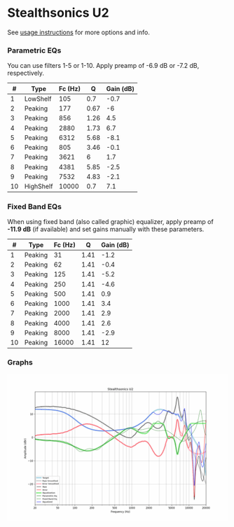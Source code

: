 # Stealthsonics U2
See [usage instructions](https://github.com/jaakkopasanen/AutoEq#usage) for more options and info.

### Parametric EQs
You can use filters 1-5 or 1-10. Apply preamp of -6.9 dB or -7.2 dB, respectively.

|   # | Type      |   Fc (Hz) |    Q |   Gain (dB) |
|-----|-----------|-----------|------|-------------|
|   1 | LowShelf  |       105 | 0.7  |        -0.7 |
|   2 | Peaking   |       177 | 0.67 |        -6   |
|   3 | Peaking   |       856 | 1.26 |         4.5 |
|   4 | Peaking   |      2880 | 1.73 |         6.7 |
|   5 | Peaking   |      6312 | 5.68 |        -8.1 |
|   6 | Peaking   |       805 | 3.46 |        -0.1 |
|   7 | Peaking   |      3621 | 6    |         1.7 |
|   8 | Peaking   |      4381 | 5.85 |        -2.5 |
|   9 | Peaking   |      7532 | 4.83 |        -2.1 |
|  10 | HighShelf |     10000 | 0.7  |         7.1 |

### Fixed Band EQs
When using fixed band (also called graphic) equalizer, apply preamp of **-11.9 dB** (if available) and set gains manually with these parameters.

|   # | Type    |   Fc (Hz) |    Q |   Gain (dB) |
|-----|---------|-----------|------|-------------|
|   1 | Peaking |        31 | 1.41 |        -1.2 |
|   2 | Peaking |        62 | 1.41 |        -0.4 |
|   3 | Peaking |       125 | 1.41 |        -5.2 |
|   4 | Peaking |       250 | 1.41 |        -4.6 |
|   5 | Peaking |       500 | 1.41 |         0.9 |
|   6 | Peaking |      1000 | 1.41 |         3.4 |
|   7 | Peaking |      2000 | 1.41 |         2.9 |
|   8 | Peaking |      4000 | 1.41 |         2.6 |
|   9 | Peaking |      8000 | 1.41 |        -2.9 |
|  10 | Peaking |     16000 | 1.41 |        12   |

### Graphs
![](./Stealthsonics%20U2.png)
